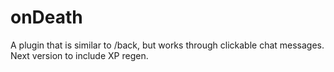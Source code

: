 # onDeath
A plugin that is similar to /back, but works through clickable chat messages. Next version to include XP regen.
